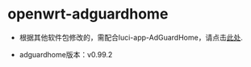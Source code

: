 # openwrt-adguardhome

- 根据其他软件包修改的，需配合luci-app-AdGuardHome，请点击[此处](https://github.com/happyzhang1995/luci-app-adguardhome). 

- adguardhome版本：v0.99.2

